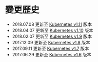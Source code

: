 # 變更歷史

- 2018.07.08 更新至 [Kubernetes v1.11](https://github.com/kubernetes/kubernetes/blob/master/CHANGELOG-1.11.md) 版本
- 2018.04.07 更新至 [Kubernetes v1.10](https://github.com/kubernetes/kubernetes/blob/master/CHANGELOG-1.10.md) 版本
- 2018.02.07 更新至 [Kubernetes v1.9](https://github.com/kubernetes/kubernetes/blob/master/CHANGELOG-1.9.md) 版本
- 2017.12.09 更新至 [Kubernetes v1.8](https://github.com/kubernetes/kubernetes/blob/master/CHANGELOG-1.8.md) 版本
- 2017.09.11 更新至 [Kubernetes v1.7](https://github.com/kubernetes/kubernetes/blob/master/CHANGELOG-1.7.md) 版本
- 2017.06.29 更新至 [Kubernetes v1.6](https://github.com/kubernetes/kubernetes/blob/master/CHANGELOG-1.6.md) 版本

